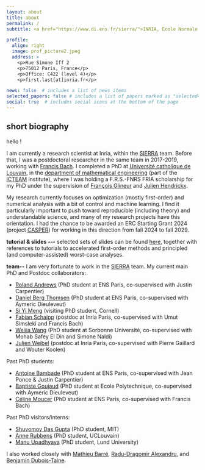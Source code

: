 ```yaml
---
layout: about
title: about
permalink: /
subtitle: <a href="https://www.di.ens.fr/sierra/">INRIA, École Normale Supérieure, Paris, France.</a>

profile:
  align: right
  image: prof_picture2.jpeg
  address: >
    <p>Rue Simone Iff 2
    <p>75012 Paris, France</p>
    <p>Office: C422 (level 4)</p>
    <p>first.last[at]inria.fr</p>

news: false  # includes a list of news items
selected_papers: false # includes a list of papers marked as "selected={true}"
social: true  # includes social icons at the bottom of the page
---
```


## short biography
hello !

I am currently a research scientist at Inria, within the [SIERRA](https://www.di.ens.fr/sierra/) team. Before that, I was a postdoctoral researcher in the same team in 2017-2019, working with [Francis Bach](http://www.di.ens.fr/~fbach/). I completed a PhD at [Université catholique de Louvain](http://www.uclouvain.be), in the [department of mathematical engineering](http://www.uclouvain.be/inma) (part of the [ICTEAM](https://uclouvain.be/en/research-institutes/icteam) institute), where I was holding a F.R.S.-FNRS FRIA scholarship for my PhD under the supervision of [François Glineur](http://perso.uclouvain.be/francois.glineur) and [Julien Hendrickx](http://perso.uclouvain.be/julien.hendrickx).

My research currently focuses on optimization (mostly first-order) and numerical analysis with a bit of control and machine learning. I find it particularly important to push toward reproducible (including theory) and understandable science, and many of my research projects have this orientation. I had the chance to be awarded an ERC Starting Grant 2024 (project [CASPER](https://erc.europa.eu/sites/default/files/2024-09/erc-2024-stg-results-all-domains.pdf)) for working in this direction from fall 2024 to fall 2029.

**tutorial & slides ---** selected sets of slides can be found [here](/tutorials), together with references to tutorials to accelerated first-order methods and principled (and computer-assisted) worst-case analyses.

**team--** I am very fortunate to work in the [SIERRA](https://www.di.ens.fr/sierra/) team. My current main PhD and Postdoc collaborators:
+ [Roland Andrews](https://www.linkedin.com/in/roland-andrews/) (PhD student at ENS Paris, co-supervised with Justin Carpentier)
+ [Daniel Berg Thomsen](https://bergthomsen.com/) (PhD student at ENS Paris, co-supervised with Aymeric Dieuleveut)
+ [Si Yi Meng](https://www.cs.cornell.edu/~siyimeng/) (visiting PhD student, Cornell)
+ [Fabian Schaipp](https://fabian-sp.github.io/) (postdoc at Inria Paris, co-supervised with Umut Simsleki and Francis Bach)
+ [Weijia Wang](https://weijia.wang/) (PhD student at Sorbonne Université, co-supervised with Mohab Safey El Din and Simone Naldi)
+ [Julien Weibel](https://www.normalesup.org/~jweibel/) (postdoc at Inria Paris, co-supervised with Pierre Gaillard and Wouter Koolen)

Past PhD students:
+ [Antoine Bambade](https://bambade.github.io/) (PhD student at ENS Paris, co-supervised with Jean Ponce & Justin Carpentier)
+ [Baptiste Goujaud](https://bgoujaud.github.io/) (PhD student at Ecole Polytechnique, co-supervised with Aymeric Dieuleveut)
+ [Céline Moucer](https://cmoucer.github.io/) (PhD student at ENS Paris, co-supervised with Francis Bach)

Past PhD visitors/interns:
+ [Shuvomoy Das Gupta](https://shuvomoy.github.io/) (PhD student, MIT)
+ [Anne Rubbens](https://www.uclouvain.be/fr/people/anne.rubbens) (PhD student, UCLouvain)
+ [Manu Upadhyaya](https://manuupadhyaya.github.io/) (PhD student, Lund University)

I also worked closely with [Mathieu Barré](https://mathbarre.github.io/), [Radu-Dragomir Alexandru](https://radualexandrudragomir.github.io/), and [Benjamin Dubois-Taine](https://bpauld.github.io/).
